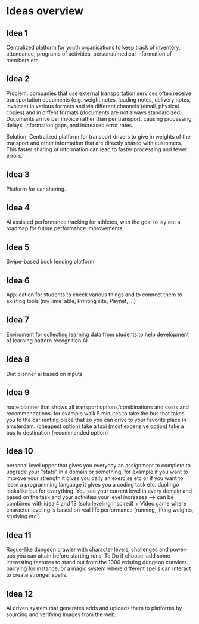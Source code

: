 # Ideas overview

## Idea 1

Centralized platform for youth organisations to keep track of inventory, attendance, programs of activities, personal/medical information of members etc.

## Idea 2

Problem: companies that use external transportation services often receive transportation documents (e.g. weight notes, loading notes, delivery notes, invoices) in various formats and via different channels (email, physical copies) and in diffent formats (documents are not always standardized). Documents arrive per invoice rather than per transport, causing processing delays, information gaps, and increased error rates.

Solution:
Centralized platform for transport drivers to give in weights of the transport and other information that are directly shared with customers. This faster sharing of information can lead to faster processing and fewer errors.

## Idea 3

Platform for car sharing.

## Idea 4

AI assisted performance tracking for athletes, with the goal to lay out a roadmap for future performance improvements.

## Idea 5

Swipe-based book lending platform

## Idea 6

Application for students to check various things and to connect them to existing tools (myTimeTable, Printing site, Paynet, ...)

## Idea 7

Enviroment for collecting learning data from students to help development of learning pattern recognition AI

## Idea 8

Diet planner ai based on inputs

## Idea 9

route planner that shows all transport options/combinations and costs and recommendations. 
for example walk 5 minutes to take the bus that takes you to the car renting place that so you can drive to your favorite place in amsterdam. (cheapest option) 
take a taxi (most expensive option) 
take a bus to destination (recommended option)

## Idea 10

personal level upper that gives you everyday an assignment to complete to upgrade your "stats" in a domain or something. for example if you want to improve your strength it gives you daily an exercise etc or if you want to learn a programming language it gives you a coding task etc. duolingo lookalike but for everything. You see your current level in every domain and based on the task and your activities your level increases --> can be combined with idea 4 and 13 (solo leveling inspired) + Video game where character leveling is based on real life performance (running, lifting weights, studying etc.)

## Idea 11

Rogue-like dungeon crawler with character levels, challenges and power-ups you can attain before starting runs.
To Do if choose: add some interesting features to stand out from the 1000 existing dungeon crawlers. parrying for instance, or a magic system where different spells can interact to create stronger spells.

## Idea 12

AI driven system that generates adds and uploads them to platforms by sourcing and verifying images from the web.
